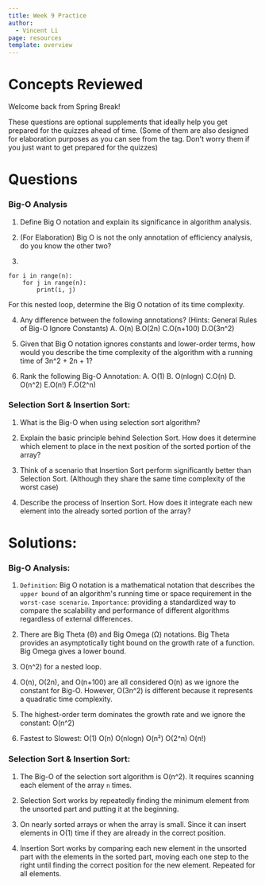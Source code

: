 ```yaml
---
title: Week 9 Practice
author:
  - Vincent Li
page: resources
template: overview
---
```


# Concepts Reviewed

Welcome back from Spring Break!

These questions are optional supplements that ideally help you get prepared for the quizzes ahead of time. (Some of them are also designed for elaboration purposes as you can see from the tag. Don't worry them if you just want to get prepared for the quizzes)
<br>

# Questions 

### Big-O Analysis
1. Define Big O notation and explain its significance in algorithm analysis.

2. (For Elaboration) Big O is not the only annotation of efficiency analysis, do you know the other two?

3. 
~~~
for i in range(n):
    for j in range(n):
        print(i, j)
~~~
For this nested loop, determine the Big O notation of its time complexity.

4. Any difference between the following annotations? (Hints: General Rules of Big-O Ignore Constants)
A. O(n) B.O(2n) C.O(n+100) D.O(3n^2)

5. Given that Big O notation ignores constants and lower-order terms, how would you describe the time complexity of the algorithm with a running time of 3n^2 + 2n + 1?

6. Rank the following Big-O Annotation:
A. O(1) B. O(nlogn) C.O(n) D. O(n^2) E.O(n!) F.O(2^n)

### Selection Sort & Insertion Sort:
1. What is the Big-O when using selection sort algorithm?

2. Explain the basic principle behind Selection Sort. How does it determine which element to place in the next position of the sorted portion of the array?

3. Think of a scenario that Insertion Sort perform significantly better than Selection Sort. (Although they share the same time complexity of the worst case)

4. Describe the process of Insertion Sort. How does it integrate each new element into the already sorted portion of the array?

# Solutions:
### Big-O Analysis:

1. `Definition`: Big O notation is a mathematical notation that describes the `upper bound` of an algorithm's running time or space requirement in the `worst-case scenario`.
`Importance`: providing a standardized way to compare the scalability and performance of different algorithms regardless of external differences.

2. There are Big Theta (Θ) and Big Omega (Ω) notations. Big Theta provides an asymptotically tight bound on the growth rate of a function. Big Omega gives a lower bound.

3. O(n^2) for a nested loop.

4. O(n), O(2n), and O(n+100) are all considered O(n) as we ignore the constant for Big-O. However, O(3n^2) is different because it represents a quadratic time complexity.

5. The highest-order term dominates the growth rate and we ignore the constant: O(n^2)

6. Fastest to Slowest:
O(1)
O(n)
O(nlogn)
O(n²)
O(2^n)
O(n!)

### Selection Sort & Insertion Sort:
1. The Big-O of the selection sort algorithm is O(n^2). It requires scanning each element of the array `n` times.

2. Selection Sort works by repeatedly finding the minimum element from the unsorted part and putting it at the beginning. 

3. On nearly sorted arrays or when the array is small. Since it can insert elements in O(1) time if they are already in the correct position.

4. Insertion Sort works by comparing each new element in the unsorted part with the elements in the sorted part, moving each one step to the right until finding the correct position for the new element. Repeated for all elements.
